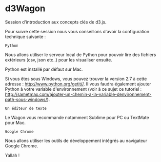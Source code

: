 d3Wagon
=======

Session d'introduction aux concepts clés de d3.js.

Pour suivre cette session nous vous conseillons d'avoir la configuration technique suivante :

	Python

Nous allons utiliser le serveur local de Python pour pouvoir lire des fichiers extérieurs (csv, json etc..) pour les visualiser ensuite. 

Python est installé par défaut sur Mac. 

Si vous êtes sous Windows, vous pouvez trouver la version 2.7 à cette adresse : http://www.python.org/getit//. Il vous faudra également ajouter Python à votre variable d'environnement (voir à ce sujet ce tutoriel : http://sametmax.com/ajouter-un-chemin-a-la-variable-denvironnement-path-sous-windows/).

	Un éditeur de texte

Le Wagon vous recommande notamment Sublime pour PC ou TextMate pour Mac.

	Google Chrome

Nous allons utiliser les outils de développement intégrés au navigateur Google Chrome.

Yallah !
